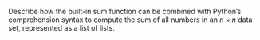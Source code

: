 Describe how the built-in sum function can be combined with Python’s
comprehension syntax to compute the sum of all numbers in an $n×n$ data
set, represented as a list of lists.